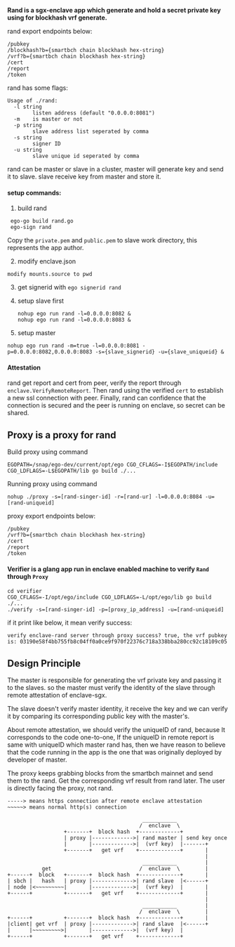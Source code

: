 **Rand is a sgx-enclave app which generate and hold a secret private key using for blockhash vrf generate.**

rand export endpoints below:

```
/pubkey
/blockhash?b={smartbch chain blockhash hex-string}
/vrf?b={smartbch chain blockhash hex-string}
/cert
/report
/token
```

rand has some flags:

```
Usage of ./rand:
  -l string
    	listen address (default "0.0.0.0:8081")
  -m	is master or not
  -p string
    	slave address list seperated by comma
  -s string
    	signer ID
  -u string
    	slave unique id seperated by comma
```

rand can be master or slave in a cluster, master will generate key and send it to slave. slave receive key from master and store it.

#### setup commands:

1. build rand

```
 ego-go build rand.go
 ego-sign rand
```

Copy the `private.pem` and `public.pem` to slave work directory, this represents the app author.

2. modify enclave.json

```
modify mounts.source to pwd
```

3. get signerid with `ego signerid rand`

4. setup slave first

   ```
   nohup ego run rand -l=0.0.0.0:8082 &
   nohup ego run rand -l=0.0.0.0:8083 &
   ```

5. setup master

```
nohup ego run rand -m=true -l=0.0.0.0:8081 -p=0.0.0.0:8082,0.0.0.0:8083 -s={slave_signerid} -u={slave_uniqueid} &
```

#### Attestation

rand get report and cert from peer, verify the report through `enclave.VerifyRemoteReport`. Then rand using the verified `cert` to establish a new ssl connection with peer. Finally, rand can confidence that the connection is secured and the peer is running on enclave, so secret can be shared.



## Proxy is a proxy for rand

Build proxy using command

```
EGOPATH=/snap/ego-dev/current/opt/ego CGO_CFLAGS=-I$EGOPATH/include CGO_LDFLAGS=-L$EGOPATH/lib go build ./...
```

Running proxy using command

```
nohup ./proxy -s=[rand-singer-id] -r=[rand-ur] -l=0.0.0.0:8084 -u=[rand-uniqueid]
```

proxy export endpoints below:

```
/pubkey
/vrf?b={smartbch chain blockhash hex-string}
/cert
/report
/token
```



#### Verifier is a glang app run in enclave enabled machine to verify `Rand` through `Proxy`

```
cd verifier
CGO_CFLAGS=-I/opt/ego/include CGO_LDFLAGS=-L/opt/ego/lib go build ./...
./verify -s=[rand-singer-id] -p=[proxy_ip_address] -u=[rand-uniqueid]
```

if it print like below, it mean verify success:

```
verify enclave-rand server through proxy success? true, the vrf pubkey is: 03190e58f4bb755fb8c04ff0a0ce9f970f22376c718a338bba280cc92c18109c05
```



## Design Principle

The master is responsible for generating the vrf private key and passing it to the slaves. so the master must verify the identity of the slave through remote attestation of enclave-sgx. 

The slave doesn't verify master identity, it receive the key and we can verify it by comparing its corresponding public key with the master's.

About remote attestation, we should verify the uniqueID of rand, because It corresponds to the code one-to-one, If the uniqueID in remote report is same with uniqueID which master rand has, then we have reason to believe that the code running in the app is the one that was originally deployed by developer of master.

The proxy keeps grabbing blocks from the smartbch mainnet and send them to the rand. Get the corresponding vrf result from rand later. The user is directly facing the proxy, not rand.

```
-----> means https connection after remote enclave attestation
~~~~~> means normal http(s) connection

                                           ___________
                                          /  enclave  \
                  +-------+  block hash  +-------------+
                  | proxy |------------->| rand master | send key once
                  |       |------------->|  (vrf key)  |-------+
                  +-------+   get vrf    +-------------+       |
                                                               |
                                           ___________         |
           get                            /  enclave  \        |
+------+  block   +-------+  block hash  +-------------+       |
| sbch |   hash   | proxy |------------->| rand slave  |<------+
| node |<~~~~~~~~~|       |------------->|  (vrf key)  |       |
+------+          +-------+   get vrf    +-------------+       |
                                                               |
                                           ___________         |
                                          /  enclave  \        |
+------+          +-------+  block hash  +-------------+       |
|client| get vrf  | proxy |------------->| rand slave  |<------+
|      |~~~~~~~~~>|       |------------->|  (vrf key)  |
+------+          +-------+   get vrf    +-------------+

```
